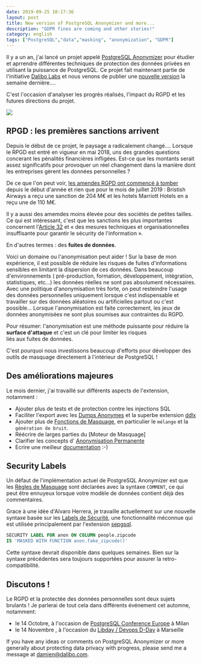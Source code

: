 ```yaml
---
date: 2019-09-25 10:17:36
layout: post
title: New version of PostgreSQL Anonymizer and more...
description: "GDPR fines are coming and other stories!"
category: english
tags: ["PostgreSQL","data","masking", "anonymization", "GDPR"]
---
```


Il y a un an, j'ai lancé un projet appelé [PostgreSQL Anonymizer] pour étudier 
et aprrendre différentes techniques de protection des données privées en 
utilisant la puissance de PostgreSQL.
Ce projet fait maintenant partie de l'initiative  [Dalibo Labs] et nous venons
de publier une [nouvelle version] la semaine dernière....

<!--MORE-->

C'est l'occasion d'analyser les progrès réalisés, l'impact du RGPD et les
futures directions du projet. 

[PostgreSQL Anonymizer]: https://gitlab.com/dalibo/postgresql_anonymizer
[Dalibo Labs]: https://labs.dalibo.com
[nouvelle version]: http://blog.dalibo.com/2019/09/13/postgresql_anonymizer_0.3_EN.html


![](https://raw.githubusercontent.com/dalibo/blog/gh-pages/img/PostgreSQL-Anonymizer_H_couleur.png)

## RPGD : les premières sanctions arrivent 

Depuis le début de ce projet, le paysage a radicalement changé.... Lorsque le 
RPGD est entré en vigueur en mai 2018, uns des grandes questions concerant
les pénalités financières infligées. Est-ce que les montants serait assez 
significatifs pour provoquer un réel changement dans la manière dont les 
entreprises gèrent les données personnelles ?

De ce que l'on peut voir, [les amendes RGPD ont commencé à tomber] depuis le 
début d'année et rien que pour le mois de juillet 2019 : 
Bristish Airways  a reçu une sanction de 204 M€ et les hotels Marriott 
Hotels en a reçu une de 110 M€.

Il y a aussi des amemdes moins élevée pour des sociétés de petites tailles. 
Ce qui est intéressant, c'est que les sanctions les plus importantes 
concernent l'[Article 32] et « des mesures techniques et organisationnelles 
insuffisante pour garantir le sécurity de l'information ».

En d'autres termes : des **fuites de données**.

Voici un domaine ou l'anonymisation peut aider ! Sur la base de mon expérience,
il est possible de réduire les risques de fuites d'informations sensibles en
limitant la dispersion de ces données. Dans beaucoup d'environnements ( 
pré-production, formation, développement, intégration, statistiques, etc...) 
les données réelles ne sont pas absolument nécessaires. Avec une politique
d'anonymisation très forte, on peut resteindre l'usage des données 
personnelles uniquement lorsque c'est indispensable et travailler sur des 
données aléatoires ou artificielles partout ou c'est possible... Lorsque
l'anonymisation est faite correctement, les jeux de données anonymisées ne 
sont plus soumises aux contraintes du RGPD.

Pour résumer: l'anonymisation est une méthode puissante pour réduire la 
**surface d'attaque** et c'est un clé pour limiter les risques  
liés aux fuites de données.

C'est pourquoi nous investissons beaucoup d'efforts pour développer des outils
de masquage directement à l'intérieur de PostgreSQL !


[Article 32]: http://www.privacy-regulation.eu/en/32.htm
[les amendes RGPD ont commencé à tomber]: http://www.enforcementtracker.com/

## Des améliorations majeures 

Le mois dernier, j'ai travaillé sur différents aspects de l'extension, 
notamment :

* Ajouter plus de tests et de protection contre les injections SQL
* Faciliter l'export avec les [Dumps Anonymes] et la superbe extension [ddlx]
* Ajouter plus de [Fonctions de Masquage], en particulier le `mélange` et 
  la `génération de bruit`.
* Réécrire de larges parties du [Moteur de Masquage]
* Clarifier les concepts d' [Anonymisation Permanente]
* Ecrire une meilleur [documentation] :-)



[ddlx]: https://github.com/lacanoid/pgddl
[documentation]: https://postgresql-anonymizer.readthedocs.io/
[Règles de Masquage]: https://postgresql-anonymizer.readthedocs.io/en/latest/declare_masking_rules/
[Fonctions de Masquage]: https://postgresql-anonymizer.readthedocs.io/en/latest/masking_functions/
[Dumps Anonymes]: https://postgresql-anonymizer.readthedocs.io/en/latest/anonymous_dumps/
[Anonymisation Permanente]: https://postgresql-anonymizer.readthedocs.io/en/latest/in_place_anonymization/
[Masquage Dynamique]: https://postgresql-anonymizer.readthedocs.io/en/latest/dynamic_masking/




## Security Labels

Un défaut de l'implémentation actuel de PostgreSQL Anonymizer est que les 
[Règles de Masquage] sont déclarées avec la syntaxe `COMMENT`, ce 
qui peut être ennuyeux lorsque votre modèle de données contient déjà 
des commentaires. 

Grace à une idée d'Alvaro Herrera, je travaille actuellement sur une nouvelle
syntaxe basée sur les [Labels de Sécurité], une fonctionnalité méconnue 
qui est utilisée principalement par l'extension [sepgsql].


[sepgsql]: https://www.postgresql.org/docs/current/sepgsql.html

[Labels de Sécurité]: https://www.postgresql.org/docs/current/sql-security-label.html

```sql
SECURITY LABEL FOR anon ON COLUMN people.zipcode
IS 'MASKED WITH FUNCTION anon.fake_zipcode()'
```

Cette syntaxe devrait disponible dans quelques semaines. Bien sur la syntaxe
précédentes sera toujours supportées pour assurer la retro-compatibilité.


## Discutons !

Le RGPD et la protectée des données personnelles sont deux sujets brulants !
Je parlerai de tout cela dans différents événement cet automne, notamment:

* le 14 Octobre, à l'occasion de  [PostgreSQL Conference Europe] à Milan
* le 14 Novembre , à l'occasion du [Libday / Devops D-Day] à Marseille 

[PostgreSQL Conference Europe]: https://www.postgresql.eu/events/pgconfeu2019/schedule/session/2780-anonymization-gdpr-and-beyond/
[Libday / Devops D-Day]: https://2019.libday.fr/programme/

If you have any ideas or comments on PostgreSQL Anonymizer or more generally 
about protecting data privacy with progress, please send me a message at 
<damien@dalibo.com>.
